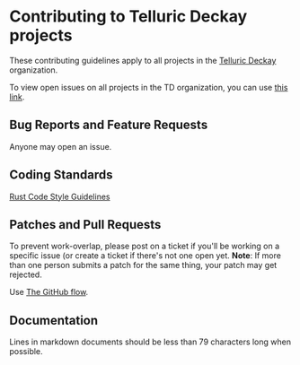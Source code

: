 # Contributing to Telluric Deckay projects

These contributing guidelines apply to all projects in the [Telluric
Deckay](https://github.com/TelluricDeckay/) organization.

To view open issues on all projects in the TD organization, you can use
[this
link](https://github.com/issues?q=is%3Aissue+is%3Aopen+org%3ATelluricDeckay).

## Bug Reports and Feature Requests

Anyone may open an issue.

## Coding Standards

[Rust Code Style
Guidelines](https://doc.rust-lang.org/book/appendix-04-useful-development-tools.html?highlight=formatting#automatic-formatting-with-rustfmt)

## Patches and Pull Requests

To prevent work-overlap, please post on a ticket if you'll be working
on a specific issue (or create a ticket if there's not one open yet.
**Note**: If more than one person submits a patch for the same thing,
your patch may get rejected.

Use [The GitHub flow](https://guides.github.com/introduction/flow/).

## Documentation

Lines in markdown documents should be less than 79 characters long when
possible.
